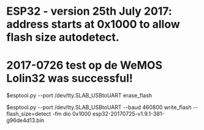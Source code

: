 # ESP32 - version 25th July 2017: address starts at 0x1000 to allow flash size autodetect.
# 2017-0726 test op de WeMOS Lolin32 was successful!

$esptool.py --port /dev/tty.SLAB_USBtoUART erase_flash

$esptool.py --port /dev/tty.SLAB_USBtoUART --baud 460800 write_flash --flash_size=detect -fm dio 0x1000 esp32-20170725-v1.9.1-381-g96de4d13.bin
